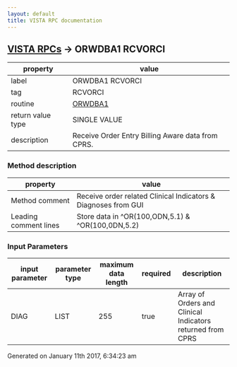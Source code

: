 ```yaml
---
layout: default
title: VISTA RPC documentation
---
```




## [VISTA RPCs](TableOfContent.md) &#8594; ORWDBA1 RCVORCI 

 property | value 
--- | --- 
 label | ORWDBA1 RCVORCI
 tag | RCVORCI
 routine | [ORWDBA1](http://code.osehra.org/dox/Routine_ORWDBA1_source.html)
 return value type | SINGLE VALUE
 description | Receive Order Entry Billing Aware data from CPRS.


### Method description

 property | value 
--- | --- 
 Method comment | Receive order related Clinical Indicators & Diagnoses from GUI
 Leading comment lines | Store data in ^OR(100,ODN,5.1) & ^OR(100,0DN,5.2)

### Input Parameters

| input parameter | parameter type | maximum data length | required | description | 
| --- | --- | --- | --- | --- | 
| DIAG | LIST | 255 | true | Array of Orders and Clinical Indicators returned from CPRS | 




Generated on January 11th 2017, 6:34:23 am